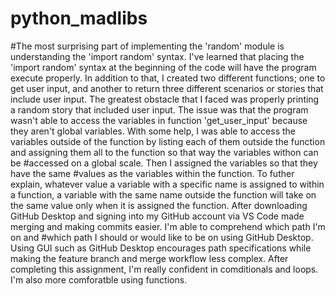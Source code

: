 # python_madlibs
 
#The most surprising part of implementing the 'random' module is understanding the 'import random' syntax. I've learned that placing the 'import random' syntax at the beginning of the code will have the program execute properly. In addition to that, I created two different functions; one to get user input, and another to return three different scenarios or stories that include user input. 
The greatest obstacle that I faced was properly printing a random story that included user input. The issue was that the program wasn't able to access the variables in function 'get_user_input' because they aren't global variables. With some help, I was able to access the variables outside of the function by listing each of them outside the function and assigning them all to the function so that way the variables withon can be #accessed on a global scale. Then I assigned the variables so that they have the same #values as the variables within the function. To futher explain, whatever value a variable with a specific name is assigned to within a function, a variable with the same name outside the function will take on the same value only when it is assigned the function. 
After downloading GitHub Desktop and signing into my GitHub account via VS Code made merging and making commits easier. I'm able to comprehend which path I'm on and #which path I should or would like to be on using GitHub Desktop. Using GUI such as GitHub Desktop encourages path specifications while making the feature branch and merge workflow less complex. 
After completing this assignment, I'm really confident in comditionals and loops. I'm also more comforatble using functions. 

